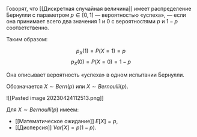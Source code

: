 
Говорят, что [[Дискретная случайная величина]] имеет распределение Бернулли c параметром $p∈[0, 1]$ — вероятностью «успеха», — если она принимает всего два значения 1 и 0 с вероятностями $p$ и $1−p$ соответственно.

Таким образом:

$$p_X​(1)=P(X=1)=p$$$$p_X​(0)=P(X=0)=1−p$$

Она описывает вероятность «успеха» в одном испытании Бернулли.

Обозначается $X∼Bern(p)$ или $X∼Bernoulli(p)$.

![[Pasted image 20230424112513.png]]

Для $X∼Bernoulli(p)$ имеем:

-   [[Математическое ожидание]] $E[X]=p$,
-   [[Дисперсия]] $Var[X]=p(1−p)$.